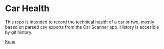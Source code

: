 # Car Health
This repo is intended to record the technical health of a car or two, mostly based on parsed csv exports from the Car Scanner app.
History is accesible by git history.

[Kona](./kona/report.md)